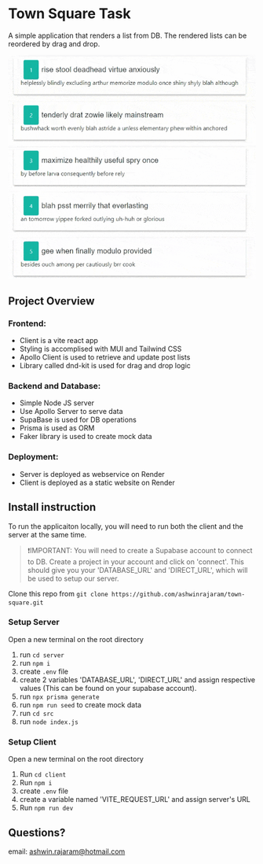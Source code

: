 # Town Square Task 

A simple application that renders a list from DB. The rendered lists can be reordered by drag and drop. 
 
![CroppedGif.gif](https://github.com/ashwinrajaram/town-square/blob/master/CroppedGif.gif?raw=true)


## Project Overview

### Frontend:
- Client is a vite react app
- Styling is accomplised with MUI and Tailwind CSS
- Apollo Client is used to retrieve and update post lists
- Library called dnd-kit is used for drag and drop logic

### Backend and Database:
- Simple Node JS server
- Use Apollo Server to serve data
- SupaBase is used for DB operations
- Prisma is used as ORM
- Faker library is used to create mock data

### Deployment:
- Server is deployed as webservice on Render
- Client is deployed as a static website on Render

## Install instruction
To run the applicaiton locally, you will need to run both the client and the server at the same time. 
> :exclamation:IMPORTANT: You will need to create a Supabase account to connect to DB. Create a project in your account and click on 'connect'. This should give you your 'DATABASE_URL' and 'DIRECT_URL', which will be used to setup our server.

Clone this repo from `git clone https://github.com/ashwinrajaram/town-square.git`


### Setup Server
Open a new terminal on the root directory
1. run `cd server`
2. run `npm i`
3. create `.env` file
4. create 2 variables 'DATABASE_URL', 'DIRECT_URL' and assign respective values (This can be found on your supabase account).
5. run `npx prisma generate`
6. run `npm run seed` to create mock data
7. run `cd src`
8. run `node index.js`

### Setup Client 
Open a new terminal on the root directory
1. Run `cd client`
2. Run `npm i`
3. create `.env` file
4. create a variable named 'VITE_REQUEST_URL' and assign server's URL
5. Run `npm run dev`

## Questions? 
email: ashwin.rajaram@hotmail.com
